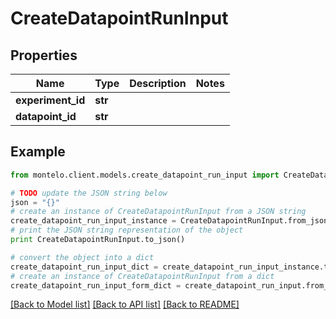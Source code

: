 # CreateDatapointRunInput


## Properties

Name | Type | Description | Notes
------------ | ------------- | ------------- | -------------
**experiment_id** | **str** |  | 
**datapoint_id** | **str** |  | 

## Example

```python
from montelo.client.models.create_datapoint_run_input import CreateDatapointRunInput

# TODO update the JSON string below
json = "{}"
# create an instance of CreateDatapointRunInput from a JSON string
create_datapoint_run_input_instance = CreateDatapointRunInput.from_json(json)
# print the JSON string representation of the object
print CreateDatapointRunInput.to_json()

# convert the object into a dict
create_datapoint_run_input_dict = create_datapoint_run_input_instance.to_dict()
# create an instance of CreateDatapointRunInput from a dict
create_datapoint_run_input_form_dict = create_datapoint_run_input.from_dict(create_datapoint_run_input_dict)
```
[[Back to Model list]](../README.md#documentation-for-models) [[Back to API list]](../README.md#documentation-for-api-endpoints) [[Back to README]](../README.md)


